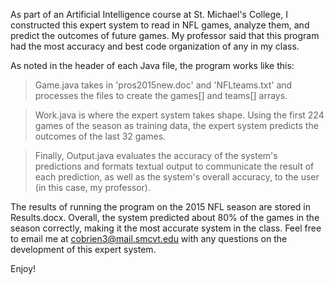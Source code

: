 As part of an Artificial Intelligence course at St. Michael's College, I constructed this expert system to read in NFL games, analyze them, and predict the outcomes of future games.
My professor said that this program had the most accuracy and best code organization of any in my class.

As noted in the header of each Java file, the program works like this:

>Game.java takes in 'pros2015new.doc' and 'NFLteams.txt' and processes the files to create the games[] and teams[] arrays.
  
>Work.java is where the expert system takes shape. Using the first 224 games of the season as training data, the expert system predicts the outcomes of the last 32 games.
  
>Finally, Output.java evaluates the accuracy of the system's predictions and formats textual output to communicate the result of each prediction, as well as the system's overall accuracy, to the user (in this case, my professor).
  
The results of running the program on the 2015 NFL season are stored in Results.docx. Overall, the system predicted about 80% of the games in the season correctly, making it the most accurate system in the class.
Feel free to email me at cobrien3@mail.smcvt.edu with any questions on the development of this expert system.

Enjoy!
